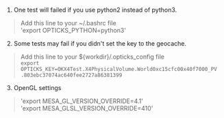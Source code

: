 1. One test will failed if you use python2 instead of python3.
  > Add this line to your ~/.bashrc file  
  'export OPTICKS_PYTHON=python3'

2. Some tests may fail if you didn't set the key to the geocache.
  > Add this line to your ${workdir}/.opticks_config file  
  `export OPTICKS_KEY=OKX4Test.X4PhysicalVolume.World0xc15cfc00x40f7000_PV.803ebc37074ac640fee2727a86381399`  

3. OpenGL settings
  > 'export MESA_GL_VERSION_OVERRIDE=4.1'  
  'export MESA_GLSL_VERSION_OVERRIDE=410'

